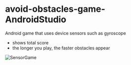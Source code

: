 # avoid-obstacles-game-AndroidStudio
Android game that uses device sensors such as gyroscope

- shows total score
- the longer you play, the faster obstacles appear

![SensorGame](https://i.imgur.com/TThRGmy.png)
